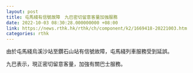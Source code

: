 ```yaml
---
layout: post
title: 屯馬綫有信號故障　九巴密切留意客量加強服務
date: 2022-10-03 08:30:28.000000000 +08:00
link: https://news.rthk.hk/rthk/ch/component/k2/1669418-20221003.htm
categories: rthk
---
```


由於屯馬綫烏溪沙站至鑽石山站有信號故障，屯馬綫列車服務受到延誤。

九巴表示，現正密切留意客量，加強有關巴士服務。
